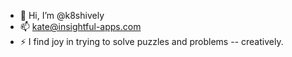 - 👋 Hi, I’m @k8shively
- 📫 kate@insightful-apps.com 
- ⚡ I find joy in trying to solve puzzles and problems -- creatively. 

<!---
k8shively/k8shively is a ✨ special ✨ repository because its `README.md` (this file) appears on your GitHub profile.
You can click the Preview link to take a look at your changes.
--->
